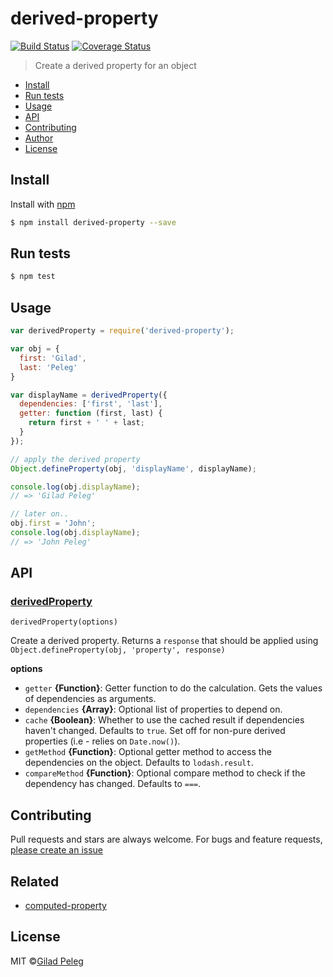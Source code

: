 # derived-property

[![Build Status](https://travis-ci.org/pgilad/derived-property.svg?branch=master)](https://travis-ci.org/pgilad/derived-property)
[![Coverage Status](https://coveralls.io/repos/pgilad/derived-property/badge.svg?branch=master&service=github)](https://coveralls.io/github/pgilad/derived-property?branch=master)

> Create a derived property for an object

* [Install](#install)
* [Run tests](#run-tests)
* [Usage](#usage)
* [API](#api)
* [Contributing](#contributing)
* [Author](#author)
* [License](#license)

## Install

Install with [npm](https://www.npmjs.com/)

```sh
$ npm install derived-property --save
```

## Run tests

```sh
$ npm test
```

## Usage

```js
var derivedProperty = require('derived-property');

var obj = {
  first: 'Gilad',
  last: 'Peleg'
}

var displayName = derivedProperty({
  dependencies: ['first', 'last'],
  getter: function (first, last) {
    return first + ' ' + last;
  }
});

// apply the derived property
Object.defineProperty(obj, 'displayName', displayName);

console.log(obj.displayName);
// => 'Gilad Peleg'

// later on..
obj.first = 'John';
console.log(obj.displayName);
// => 'John Peleg'
```

## API

### [derivedProperty](index.js#L44)

`derivedProperty(options)`

Create a derived property. Returns a `response` that should be applied using `Object.defineProperty(obj, 'property', response)`

**options**

* `getter` **{Function}**: Getter function to do the calculation. Gets the values of dependencies as arguments.
* `dependencies` **{Array}**: Optional list of properties to depend on.
* `cache` **{Boolean}**: Whether to use the cached result if dependencies haven't changed. Defaults to `true`. Set off for non-pure derived properties (i.e - relies on `Date.now()`).
* `getMethod` **{Function}**: Optional getter method to access the dependencies on the object. Defaults to `lodash.result`.
* `compareMethod` **{Function}**: Optional compare method to check if the dependency has changed. Defaults to `===`.

## Contributing

Pull requests and stars are always welcome. For bugs and feature requests, [please create an issue](https://github.com/pgilad/derived-property/issues)

## Related

- [computed-property](https://github.com/doowb/computed-property)

## License

MIT ©[Gilad Peleg](http://giladpeleg.com)
